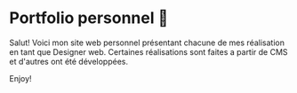 # Portfolio personnel 📔

Salut! Voici mon site web personnel présentant chacune de mes réalisation en tant que Designer web. Certaines réalisations sont faites a partir de CMS et d'autres ont été développées. 

Enjoy!
